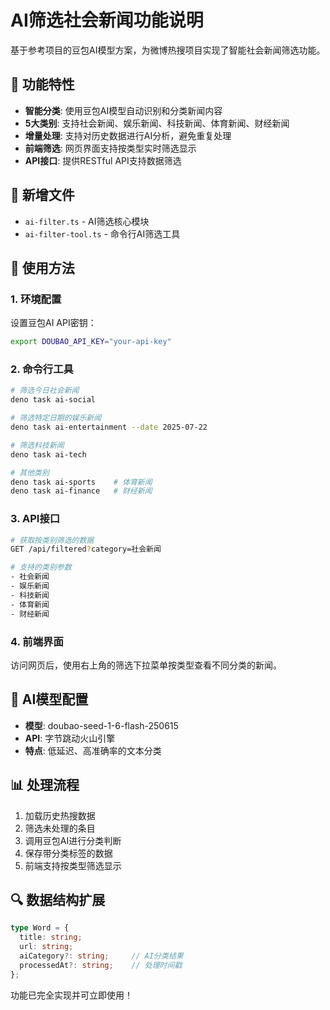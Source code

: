 # AI筛选社会新闻功能说明

基于参考项目的豆包AI模型方案，为微博热搜项目实现了智能社会新闻筛选功能。

## 🚀 功能特性

- **智能分类**: 使用豆包AI模型自动识别和分类新闻内容
- **5大类别**: 支持社会新闻、娱乐新闻、科技新闻、体育新闻、财经新闻
- **增量处理**: 支持对历史数据进行AI分析，避免重复处理
- **前端筛选**: 网页界面支持按类型实时筛选显示
- **API接口**: 提供RESTful API支持数据筛选

## 📁 新增文件

- `ai-filter.ts` - AI筛选核心模块
- `ai-filter-tool.ts` - 命令行AI筛选工具

## 🔧 使用方法

### 1. 环境配置

设置豆包AI API密钥：
```bash
export DOUBAO_API_KEY="your-api-key"
```

### 2. 命令行工具

```bash
# 筛选今日社会新闻
deno task ai-social

# 筛选特定日期的娱乐新闻
deno task ai-entertainment --date 2025-07-22

# 筛选科技新闻
deno task ai-tech

# 其他类别
deno task ai-sports    # 体育新闻
deno task ai-finance   # 财经新闻
```

### 3. API接口

```bash
# 获取按类别筛选的数据
GET /api/filtered?category=社会新闻

# 支持的类别参数
- 社会新闻
- 娱乐新闻  
- 科技新闻
- 体育新闻
- 财经新闻
```

### 4. 前端界面

访问网页后，使用右上角的筛选下拉菜单按类型查看不同分类的新闻。

## 🤖 AI模型配置

- **模型**: doubao-seed-1-6-flash-250615
- **API**: 字节跳动火山引擎
- **特点**: 低延迟、高准确率的文本分类

## 📊 处理流程

1. 加载历史热搜数据
2. 筛选未处理的条目
3. 调用豆包AI进行分类判断
4. 保存带分类标签的数据
5. 前端支持按类型筛选显示

## 🔍 数据结构扩展

```typescript
type Word = {
  title: string;
  url: string;
  aiCategory?: string;     // AI分类结果
  processedAt?: string;    // 处理时间戳
};
```

功能已完全实现并可立即使用！
